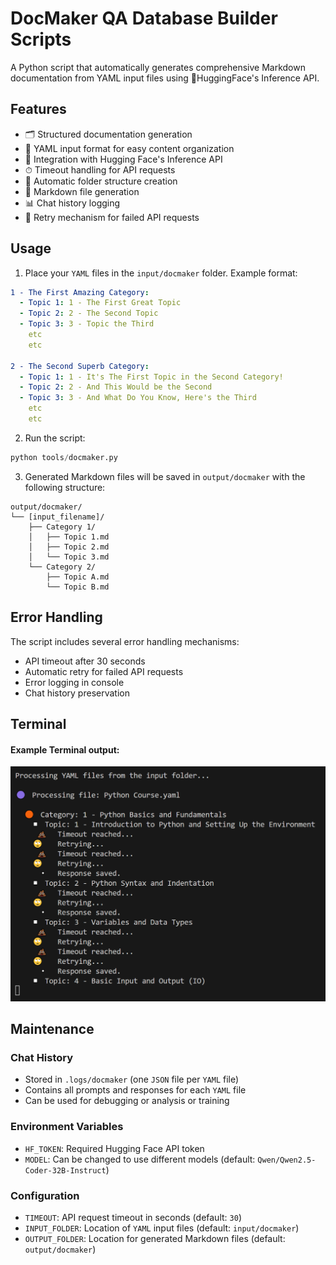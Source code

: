 # DocMaker QA Database Builder Scripts

A Python script that automatically generates comprehensive Markdown documentation from YAML input files using 🤗HuggingFace's Inference API.

## Features

- 🗂 Structured documentation generation
- 📄 YAML input format for easy content organization
- 🤖 Integration with Hugging Face's Inference API
- ⏱ Timeout handling for API requests
- 📂 Automatic folder structure creation
- 📝 Markdown file generation
- 📊 Chat history logging
- 🔄 Retry mechanism for failed API requests

## Usage

1. Place your `YAML` files in the `input/docmaker` folder. Example format:

```yaml
1 - The First Amazing Category:
  - Topic 1: 1 - The First Great Topic
  - Topic 2: 2 - The Second Topic
  - Topic 3: 3 - Topic the Third
    etc
    etc

2 - The Second Superb Category:
  - Topic 1: 1 - It's The First Topic in the Second Category!
  - Topic 2: 2 - And This Would be the Second
  - Topic 3: 3 - And What Do You Know, Here's the Third
    etc
    etc
```

2. Run the script:

```python
python tools/docmaker.py
```

3. Generated Markdown files will be saved in `output/docmaker` with the following structure:

```text
output/docmaker/
└── [input_filename]/
    ├── Category 1/
    │   ├── Topic 1.md
    │   ├── Topic 2.md
    │   └── Topic 3.md
    └── Category 2/
        ├── Topic A.md
        └── Topic B.md
```

## Error Handling

The script includes several error handling mechanisms:

- API timeout after 30 seconds
- Automatic retry for failed API requests
- Error logging in console
- Chat history preservation

## Terminal

#### Example Terminal output:

<img src=".assets/docmaker_terminal.PNG" alt="Terminal Example Screen" />

## Maintenance

### Chat History

- Stored in `.logs/docmaker` (one `JSON` file per `YAML` file)
- Contains all prompts and responses for each `YAML` file
- Can be used for debugging or analysis or training

### Environment Variables

- `HF_TOKEN`: Required Hugging Face API token
- `MODEL`: Can be changed to use different models (default: `Qwen/Qwen2.5-Coder-32B-Instruct`)

### Configuration

- `TIMEOUT`: API request timeout in seconds (default: `30`)
- `INPUT_FOLDER`: Location of `YAML` input files (default: `input/docmaker`)
- `OUTPUT_FOLDER`: Location for generated Markdown files (default: `output/docmaker`)
